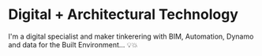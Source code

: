 # Digital + Architectural Technology

I'm a digital specialist and maker tinkerering with BIM, Automation, Dynamo and data for the Built Environment... :bulb::boom:
